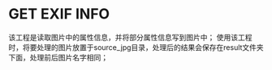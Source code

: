 # GET EXIF INFO
该工程是读取图片中的属性信息，并将部分属性信息写到图片中；
使用该工程时，将要处理的图片放置于source_jpg目录，处理后的结果会保存在result文件夹下面，处理前后图片名字相同；
